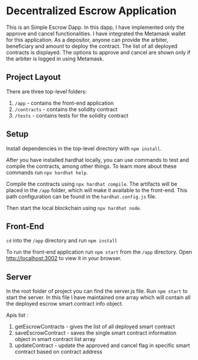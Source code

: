 # Decentralized Escrow Application

This is an Simple Escrow Dapp. In this dapp, I have implemented only the approve and cancel functionalities. I have integrated the Metamask wallet for this application.
As a depositor, anyone can provide the arbiter, beneficiary and amount to deploy the contract. The list of all deployed contracts is displayed.
The options to approve and cancel are shown only if the arbiter is logged in using Metamask.

## Project Layout

There are three top-level folders:

1. `/app` - contains the front-end application
2. `/contracts` - contains the solidity contract
3. `/tests` - contains tests for the solidity contract

## Setup

Install dependencies in the top-level directory with `npm install`.

After you have installed hardhat locally, you can use commands to test and compile the contracts, among other things. To learn more about these commands run `npx hardhat help`.

Compile the contracts using `npx hardhat compile`. The artifacts will be placed in the `/app` folder, which will make it available to the front-end. This path configuration can be found in the `hardhat.config.js` file.

Then start the local blockchain using `npx hardhat node`.

## Front-End

`cd` into the `/app` directory and run `npm install`

To run the front-end application run `npm start` from the `/app` directory. Open [http://localhost:3002](http://localhost:3002) to view it in your browser.

## Server

In the root folder of project you can find the server.js file. Run `npm start` to start the server. In this file I have maintained one array which will contain all the deployed escrow smart contract info object.

Apis list :
1. getEscrowContracts - gives the list of all deployed smart contract
2. saveEscrowContract - saves the single smart contract information object in smart contract list array
3. updateContract - update the approved and cancel flag in specific smart contract based on contract address

